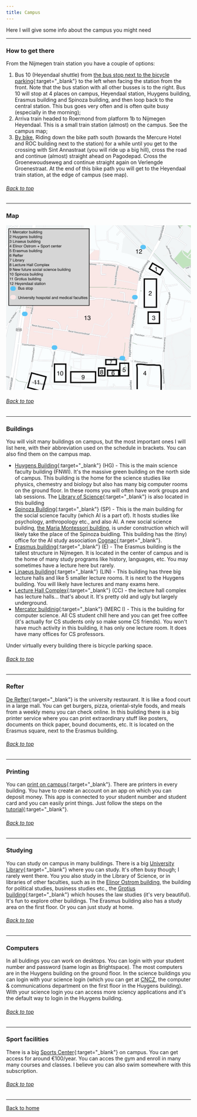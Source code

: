 ```yaml
---
title: Campus
---
```


Here I will give some info about the campus you might need

___

###  How to get there
From the Nijmegen train station you have a couple of options:
1. Bus 10 (Heyendaal shuttle) from [the bus stop next to the bicycle parking](https://www.google.com/maps/place/Nijmegen/@51.8413998,5.8521553,16.8z/data=!4m5!3m4!1s0x47c70867bbe749d1:0x59caa91a36f94b1e!8m2!3d51.842675!4d5.8534759){:target="_blank"} to the left when facing the station from the front. Note that the bus station with all other busses is to the right. Bus 10 will stop at 4 places on campus, Heyendaal station, Huygens building, Erasmus building and Spinoza building, and then loop back to the central station. This bus goes very often and is often quite busy (especially in the morning);
2. Arriva train headed to Roermond from platform 1b to Nijmegen Heyendaal. This is a small train station (almost) on the campus. See the campus map;
3. [By bike](https://www.google.com/maps/dir/Nijmegen,+6512+AB+Nijmegen/51.820402,5.8666339/@51.8321328,5.8519616,14.51z/am=t/data=!4m9!4m8!1m5!1m1!1s0x47c708663249914d:0xf57c51a11acb43fc!2m2!1d5.8530307!2d51.8432285!1m0!3e1), Riding down the bike path south (towards the Mercure Hotel and ROC building next to the station) for a while until you get to the crossing with Sint Annastraat (you will ride up a big hill), cross the road and continue (almost) straight ahead on Pagodepad. Cross the Groenewoudseweg and continue straight again on Verlengde Groenestraat. At the end of this bike path you will get to the Heyendaal train station, at the edge of campus (see map).


###### [Back to top](Campus.md)

___

###  Map

![Campus map](media/campus_map.jpeg)

###### [Back to top](Campus.md)
___

###  Buildings
You will visit many buildings on campus, but the most important ones I will list here, with their abbreviation used on the schedule in brackets. You can also find them on the campus map. 
* [Huygens Building](https://www.ru.nl/fnwi/faculteit/profiel/huygensgebouw/){:target="_blank"} (HG) - This is the main science faculty building (FNWI). It's the massive green building on the north side of campus. This building is the home for the science studies like physics, chemestry and biology but also has many big computer rooms on the ground floor. In these rooms you will often have work groups and lab sessions. The [Library of Science](https://www.ru.nl/fm/over-de-faculteit/contact/elinor-ostromgebouw/){:target="_blank"} is also located in this building
* [Spinoza Building](https://www.ru.nl/opleidingen/studeren-radboud/faciliteiten-campus/gebouwen/spinozagebouw/){:target="_blank"} (SP) - This is the main building for the social science faculty (which AI is a part of). It hosts studies like psychology, anthropology etc., and also AI. A new social science building, [the Maria Montessori building](https://www.ru.nl/nieuwbouwfsw/), is under construction which will likely take the place of the Spinoza buidling. This building has the (tiny) office for the AI study association [Cognac](https://svcognac.nl){:target="_blank"}.
* [Erasmus building](https://www.ru.nl/propertymanagement/building-on-campus/erasmus-building-and-square/){:target="_blank"} (E) - The Erasmus building is the tallest structure in Nijmegen. It is located in the center of campus and is the home of many study programs like history, languages, etc. You may sometimes have a lecture here but rarely.
* [Linaeus building](https://www.ru.nl/uvb/campus/gebouwen/vm/linnaeusgebouw/){:target="_blank"} (LIN) - This building has three big lecture halls and like 5 smaller lecture rooms. It is next to the Huygens building. You will likely have lectures and many exams here.
* [Lecture Hall Complex](https://www.ru.nl/propertymanagement/campus/campus-buildings/vm/collegezalencomplex/){:target="_blank"} (CC) - the lecture hall complex has lecture halls... that's about it. It's pretty old and ugly but largely underground.
* [Mercator buildinig](https://www.ru.nl/bvcampus/mercator_i/over_mercator_i/){:target="_blank"} (MERC I) - This is the building for computer science. All CS student chill here and you can get free coffee (it's actually for CS students only so make some CS friends). You won't have much activity in this building, it has only one lecture room. It does have many offices for CS professors.

Under virtually every building there is bicycle parking space. 

###### [Back to top](Campus.md)
___

###  Refter
[De Refter](https://www.ru.nl/fb/english/food_and_drink/de-refter/de-refter/){:target="_blank"} is the university restaurant. It is like a food court in a large mall. You can get burgers, pizza, oriental-style foods, and meals from a weekly menu you can check online. In this building there is a big printer service where you can print extraordinary stuff like posters, documents on thick paper, bound documents, etc. It is located on the Erasmus square, next to the Erasmus building.

###### [Back to top](Campus.md)
___

###  Printing
You can [print on campus](https://www.ru.nl/fb/english/print/printing-campus/){:target="_blank"}. There are printers in every building. You have to create an account on an app on which you can deposit money. This app is connected to your student number and student card and you can easily print things. Just follow the steps on the [tutorial](https://www.ru.nl/fb/english/print/printing-campus/){:target="_blank"}.

###### [Back to top](Campus.md)
___

###  Studying
You can study on campus in many buildings. There is a big [University Library](https://www.ru.nl/library/){:target="_blank"} where you can study. It's often busy though; I rarely went there. You you also study in the Library of Science, or in libraries of other faculties, such as in the [Elinor Ostrom building](https://www.ru.nl/fm/over-de-faculteit/contact/elinor-ostromgebouw/), the building for political studies, business studies etc., the [Grotius building](https://www.ru.nl/opleidingen/studeren-radboud/faciliteiten-campus/gebouwen/grotiusgebouw/){:target="_blank"} which houses the law studies (it's very beautiful). It's fun to explore other buildings. The Erasmus building also has a study area on the first floor. Or you can just study at home.

###### [Back to top](Campus.md)
___

###  Computers
In all buldings you can work on desktops. You can login with your student number and password (same login as Brightspace). The most computers are in the Huygens building on the ground floor. In the science buildings you can login with your science login (which you can get at [CNCZ](https://wiki.cncz.science.ru.nl/Hoofdpagina), the computer & communications department on the first floor in the Huygens building). With your science login you can access more sciency applications and it's the default way to login in the Huygens building.

###### [Back to top](Campus.md)
___

###  Sport facilities
There is a big [Sports Center](https://www.ru.nl/sportscentre/){:target="_blank"} on campus. You can get access for around €100/year. You can acces the gym and enroll in many many courses and classes. I believe you can also swim somewhere with this subscription. 

###### [Back to top](Campus.md)
___

[Back to home](index.md)

